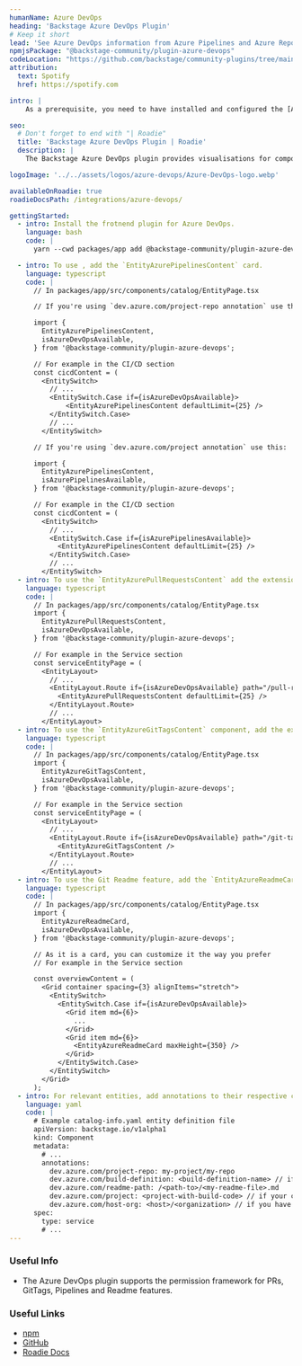 ```yaml
---
humanName: Azure DevOps
heading: 'Backstage Azure DevOps Plugin'
# Keep it short
lead: 'See Azure DevOps information from Azure Pipelines and Azure Repos in Backstage'
npmjsPackage: "@backstage-community/plugin-azure-devops"
codeLocation: "https://github.com/backstage/community-plugins/tree/main/workspaces/azure-devops"
attribution:
  text: Spotify
  href: https://spotify.com

intro: |
    As a prerequisite, you need to have installed and configured the [Azure DevOps Backend](https://github.com/backstage/community-plugins/tree/main/workspaces/azure-devops/plugins/azure-devops-backend) plugin before you move forward with any of these steps.

seo:
  # Don't forget to end with "| Roadie"
  title: 'Backstage Azure DevOps Plugin | Roadie'
  description: |
    The Backstage Azure DevOps plugin provides visualisations for components sourced from Azure DevOps, from services like Azure Pipelines and Azure Repos.

logoImage: '../../assets/logos/azure-devops/Azure-DevOps-logo.webp'

availableOnRoadie: true
roadieDocsPath: /integrations/azure-devops/

gettingStarted:
  - intro: Install the frotnend plugin for Azure DevOps.
    language: bash
    code: |
      yarn --cwd packages/app add @backstage-community/plugin-azure-devops

  - intro: To use , add the `EntityAzurePipelinesContent` card.
    language: typescript
    code: |
      // In packages/app/src/components/catalog/EntityPage.tsx

      // If you're using `dev.azure.com/project-repo annotation` use this:

      import {
        EntityAzurePipelinesContent,
        isAzureDevOpsAvailable,
      } from '@backstage-community/plugin-azure-devops';

      // For example in the CI/CD section
      const cicdContent = (
        <EntitySwitch>
          // ...
          <EntitySwitch.Case if={isAzureDevOpsAvailable}>
              <EntityAzurePipelinesContent defaultLimit={25} />
          </EntitySwitch.Case>
          // ...
        </EntitySwitch>

      // If you're using `dev.azure.com/project annotation` use this:

      import {
        EntityAzurePipelinesContent,
        isAzurePipelinesAvailable,
      } from '@backstage-community/plugin-azure-devops';

      // For example in the CI/CD section
      const cicdContent = (
        <EntitySwitch>
          // ...
          <EntitySwitch.Case if={isAzurePipelinesAvailable}>
            <EntityAzurePipelinesContent defaultLimit={25} />
          </EntitySwitch.Case>
          // ...
        </EntitySwitch>
  - intro: To use the `EntityAzurePullRequestsContent` add the extension to your Entity page.
    language: typescript
    code: |
      // In packages/app/src/components/catalog/EntityPage.tsx
      import {
        EntityAzurePullRequestsContent,
        isAzureDevOpsAvailable,
      } from '@backstage-community/plugin-azure-devops';

      // For example in the Service section
      const serviceEntityPage = (
        <EntityLayout>
          // ...
          <EntityLayout.Route if={isAzureDevOpsAvailable} path="/pull-requests" title="Pull Requests">
            <EntityAzurePullRequestsContent defaultLimit={25} />
          </EntityLayout.Route>
          // ...
        </EntityLayout>
  - intro: To use the `EntityAzureGitTagsContent` component, add the extension to your Entity page.
    language: typescript
    code: |
      // In packages/app/src/components/catalog/EntityPage.tsx
      import {
        EntityAzureGitTagsContent,
        isAzureDevOpsAvailable,
      } from '@backstage-community/plugin-azure-devops';

      // For example in the Service section
      const serviceEntityPage = (
        <EntityLayout>
          // ...
          <EntityLayout.Route if={isAzureDevOpsAvailable} path="/git-tags" title="Git Tags">
            <EntityAzureGitTagsContent />
          </EntityLayout.Route>
          // ...
        </EntityLayout>
  - intro: To use the Git Readme feature, add the `EntityAzureReadmeCard` component to your Entity page.
    language: typescript
    code: |
      // In packages/app/src/components/catalog/EntityPage.tsx
      import {
        EntityAzureReadmeCard,
        isAzureDevOpsAvailable,
      } from '@backstage-community/plugin-azure-devops';

      // As it is a card, you can customize it the way you prefer
      // For example in the Service section

      const overviewContent = (
        <Grid container spacing={3} alignItems="stretch">
          <EntitySwitch>
            <EntitySwitch.Case if={isAzureDevOpsAvailable}>
              <Grid item md={6}>
                ...
              </Grid>
              <Grid item md={6}>
                <EntityAzureReadmeCard maxHeight={350} />
              </Grid>
            </EntitySwitch.Case>
          </EntitySwitch>
        </Grid>
      );
  - intro: For relevant entities, add annotations to their respective catalog-info.yaml files
    language: yaml
    code: |
      # Example catalog-info.yaml entity definition file
      apiVersion: backstage.io/v1alpha1
      kind: Component
      metadata:
        # ...
        annotations:
          dev.azure.com/project-repo: my-project/my-repo
          dev.azure.com/build-definition: <build-definition-name> // if you have multiple entities in a single monorepo you'll need to specify the builds
          dev.azure.com/readme-path: /<path-to>/<my-readme-file>.md
          dev.azure.com/project: <project-with-build-code> // if your code is in a diferent repo
          dev.azure.com/host-org: <host>/<organization> // if you have multiple organisations
      spec:
        type: service
        # ...
---
```


### Useful Info

- The Azure DevOps plugin supports the permission framework for PRs, GitTags, Pipelines and Readme features.

### Useful Links

- [npm](https://www.npmjs.com/package/@backstage-community/plugin-azure-devops)
- [GitHub](https://github.com/backstage/community-plugins/tree/main/workspaces/azure-devops/plugins/azure-devops)
- [Roadie Docs]()
